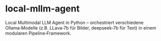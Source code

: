 # local-mllm-agent
Local Multimodal LLM Agent in Python – orchestriert verschiedene Ollama‑Modelle (z.B. LLava‑7b für Bilder, deepseek‑7b für Text) in einem modularen Pipeline‑Framework.
